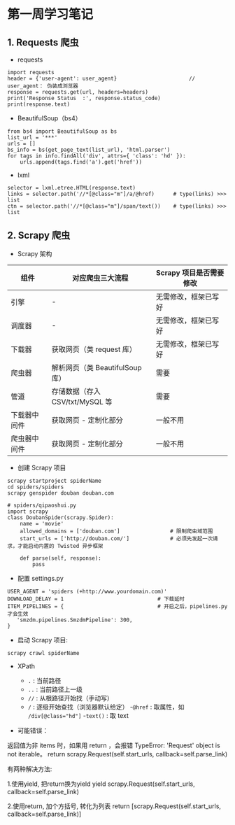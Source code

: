 # 第一周学习笔记

## 1. Requests 爬虫

- requests

```
import requests
header = {'user-agent': user_agent}                       // user_agent： 伪装成浏览器
response = requests.get(url, headers=headers)
print('Response Status  :', response.status_code)
print(response.text)
```

- BeautifulSoup（bs4）

```
from bs4 import BeautifulSoup as bs
list_url = '***'
urls = []
bs_info = bs(get_page_text(list_url), 'html.parser')
for tags in info.findAll('div', attrs={ 'class': 'hd' }):
    urls.append(tags.find('a').get('href'))
```

- lxml

```
selector = lxml.etree.HTML(response.text)
links = selector.path('//*[@class="m"]/a/@href)      # type(links) >>> list
ctn = selector.path('//*[@class="m"]/span/text())    # type(links) >>> list
```

## 2. Scrapy 爬虫

- Scrapy 架构

| 组件 | 对应爬虫三大流程 | Scrapy 项目是否需要修改 |
| - | - | - |
| 引擎 |-| 无需修改，框架已写好 |
| 调度器 |-| 无需修改，框架已写好 |
| 下载器 | 获取网页（类 request 库）| 无需修改，框架已写好 |
| 爬虫器 | 解析网页（类 BeautifulSoup 库） | 需要 |
| 管道 | 存储数据（存入 CSV/txt/MySQL 等 | 需要 |
| 下载器中间件 | 获取网页 - 定制化部分 | 一般不用 |
| 爬虫器中间件 | 获取网页 - 定制化部分 | 一般不用 |

- 创建 Scrapy 项目

```
scrapy startproject spiderName
cd spiders/spiders
scrapy genspider douban douban.com
```

```
# spiders/qipaoshui.py
import scrapy
class DoubanSpider(scrapy.Spider):
    name = 'movie'
    allowed_domains = ['douban.com']                # 限制爬虫域范围
    start_urls = ['http://douban.com/']             # 必须先发起一次请求，才能启动内置的 Twisted 异步框架

    def parse(self, response):
        pass
```

- 配置 settings.py

```
USER_AGENT = 'spiders (+http://www.yourdomain.com)'  
DOWNLOAD_DELAY = 1                              # 下载延时
ITEM_PIPELINES = {                              # 开启之后，pipelines.py 才会生效
   'smzdm.pipelines.SmzdmPipeline': 300,
}
```

- 启动 Scrapy 项目:

```
scrapy crawl spiderName
```

- XPath
  - `.` : 当前路径
  - `..` : 当前路径上一级
  - `//` : 从根路径开始找（手动写）
  - `/` : 逐级开始查找（浏览器默认给定）
  -`@href` : 取属性，如 `/div[@class="hd"]`
  -`text()` : 取 text

- 可能错误：

返回值为非 items 时，如果用 return ，会报错 TypeError: 'Request' object is not iterable。
return scrapy.Request(self.start_urls, callback=self.parse_link)
 
有两种解决方法:

1.使用yield, 把return换为yield
yield scrapy.Request(self.start_urls, callback=self.parse_link)
 
2.使用return, 加个方括号, 转化为列表
return [scrapy.Request(self.start_urls, callback=self.parse_link)]